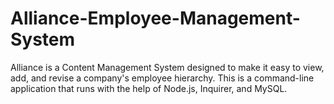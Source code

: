 # Alliance-Employee-Management-System
Alliance is a Content Management System designed to make it easy to view, add, and revise a company's employee hierarchy. This is a command-line application that runs with the help of Node.js, Inquirer, and MySQL.
